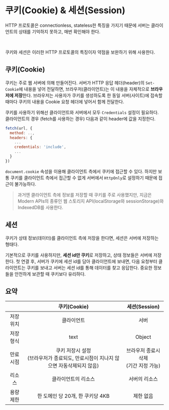# 쿠키(Cookie) & 세션(Session)

HTTP 프로토콜은 connectionless, stateless한 특징을 가지기 때문에 서버는 클라이언트의 상태를 기억하지 못하고, 매번 확인해야 한다.

</br>

쿠키와 세션은 이러한 HTTP 프로토콜의 특징이자 약점을 보완하기 위해 사용한다.

## 쿠키(Cookie)

쿠키는 주로 웹 서버에 의해 만들어진다. 서버가 HTTP 응답 헤더(header)의 `Set-Cookie`에 내용을 넣어 전달하면, 브라우저(클라이언트)는 이 내용을 자체적으로 **브라우저에 저장**한다. 브라우저는 사용자가 쿠키를 생성하도록 한 동일 서버(사이트)에 접속할 때마다 쿠키의 내용을 Cookie 요청 헤더에 넣어서 함께 전달한다.

쿠키를 사용하기 위해선 클라이언트와 서버에서 모두 `Credentials` 설정이 필요하다. 클라이언트의 경우 (fetch를 사용하는 경우) 다음과 같이 header에 값을 지정한다.

```js
fetch(url, {
  method: ..,
  headers: {
    ...
    credentials: 'include',
    ...
  }
})
```

`document.cookie` 속성을 이용해 클라이언트 측에서 쿠키에 접근할 수 있다. 하지만 보통 쿠키를 클라이언트 측에서 접근할 수 없게 서버에서 `HttpOnly`로 설정하기 때문에 접근이 불가능하다.

> 과거엔 클라이언트 측에 정보를 저장할 때 쿠키를 주로 사용했지만, 지금은 Modern APIs의 종류인 웹 스토리지 API(localStorage와 sessionStorage)와 IndexedDB를 사용한다.

## 세션

쿠키가 상태 정보(데이터)를 클라이언트 측에 저장을 한다면, 세션은 서버에 저장하는 형태다.

기본적으로 쿠키를 사용하지만, **세션 id만 쿠키**로 저장하고, 상태 정보들은 서버에 저장한다. 첫 연결 후, 서버가 쿠키에 세션 id를 담아 클라이언트에 보내면, 다음 요청부터 클라이언트는 쿠키를 보내고 서버는 세션 id를 통해 데이터를 찾고 응답한다. 중요한 정보들을 안전하게 보관할 때 쿠키보다 유리하다.

## 요약

|           |                                      쿠키(Cookie)                                      |               세션(Session)               |
| :-------: | :------------------------------------------------------------------------------------: | :---------------------------------------: |
| 저장 위치 |                                       클라이언트                                       |                   서버                    |
| 저장 형식 |                                          text                                          |                  Object                   |
| 만료 시점 | 쿠키 저장시 설정</br>(브라우저가 종료되도, 만료시점이 지나지 않으면 자동삭제되지 않음) | 브라우저 종료시 삭제</br>(기간 지정 가능) |
|  리소스   |                                  클라이언트의 리소스                                   |               서버의 리소스               |
| 용량 제한 |                            한 도메인 당 20개, 한 쿠키당 4KB                            |                 제한 없음                 |
